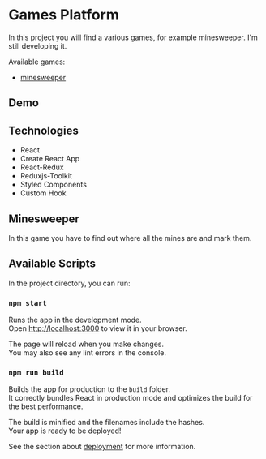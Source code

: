 # Games Platform
In this project you will find a various games, for example minesweeper.
I'm still developing it.

Available games:
- [minesweeper](##Minesweeper)

## Demo

## Technologies
- React
- Create React App
- React-Redux
- Reduxjs-Toolkit
- Styled Components
- Custom Hook
## Minesweeper

In this game you have to find out where all the mines are and mark them.

## Available Scripts

In the project directory, you can run:

### `npm start`

Runs the app in the development mode.\
Open [http://localhost:3000](http://localhost:3000) to view it in your browser.

The page will reload when you make changes.\
You may also see any lint errors in the console.

### `npm run build`

Builds the app for production to the `build` folder.\
It correctly bundles React in production mode and optimizes the build for the best performance.

The build is minified and the filenames include the hashes.\
Your app is ready to be deployed!

See the section about [deployment](https://facebook.github.io/create-react-app/docs/deployment) for more information.